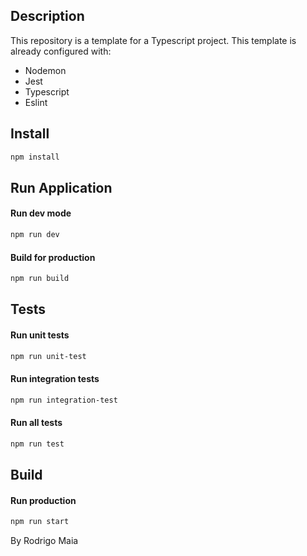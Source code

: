 ## Description

This repository is a template for a Typescript project. This template is already configured with:
 - Nodemon
 - Jest
 - Typescript
 - Eslint

## Install

```sh
npm install
```

## Run Application

#### Run dev mode
```sh
npm run dev
```

#### Build for production
```sh
npm run build
```

## Tests

#### Run unit tests
```sh
npm run unit-test
```

#### Run integration tests
```sh
npm run integration-test
```

#### Run all tests
```sh
npm run test
```
## Build

#### Run production
```sh
npm run start
```


By Rodrigo Maia
